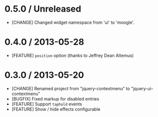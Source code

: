 # 0.5.0 / Unreleased

* [CHANGE] Changed widget namespace from 'ui' to 'moogle'.

# 0.4.0 / 2013-05-28

* [FEATURE] `position` option (thanks to Jeffrey Dean Altemus)

# 0.3.0 / 2013-05-20

* [CHANGE] Renamed project from "jquery-contextmenu" to "jquery-ui-contextmenu"
* [BUGFIX] Fixed markup for disabled entries
* [FEATURE] Support `taphold` events
* [FEATURE] Show / hide effects configurable
